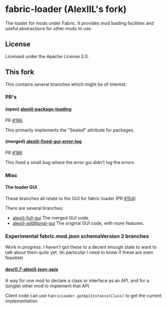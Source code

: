 fabric-loader (AlexIIL's fork)
==============================

The loader for mods under Fabric. It provides mod loading facilities and useful abstractions for other mods to use.

## License

Licensed under the Apache License 2.0.

## This fork

This contains several branches which might be of interest:

### PR's

#### (open) [alexiil-package-loading](https://github.com/AlexIIL/fabric-loader/tree/alexiil-package-loading)
PR [#196](https://github.com/FabricMC/fabric-loader/pull/196).

This primarily implements the "Sealed" attribute for packages.

#### (merged) [alexiil-fixed-gui-error-log](https://github.com/AlexIIL/fabric-loader/tree/alexiil-fixed-gui-error-log)
PR [#186](https://github.com/FabricMC/fabric-loader/pull/186)

This fixed a small bug where the error gui didn't log the errors.

### Misc

#### The loader GUI
These branches all relate to the GUI for fabric loader (PR [#154](https://github.com/FabricMC/fabric-loader/pull/154))

There are several branches:
* [alexiil-full-gui](https://github.com/AlexIIL/fabric-loader/tree/alexiil-full-gui) The merged GUI code.
* [alexiil-additional-gui](https://github.com/AlexIIL/fabric-loader/tree/alexiil-additional-gui) The original GUI code, with more features.

### Experimental fabric.mod.json schemaVersion 2 branches

Work in progress: I haven't got these to a decent enough state to want to talk about them quite yet. (In particular I need to know if these are even feasible)

#### [dev/0.7-alexiil-json-apis](https://github.com/AlexIIL/fabric-loader/tree/dev/0.7-alexiil-json-apis)
A way for one mod to declare a class or interface as an API, and for a (single) other mod to implement that API.

Client code can use `FabricLoader.getApiInstance(Class)` to get the current implementation.
